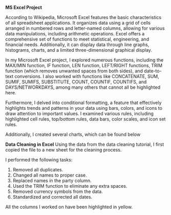 **MS Excel Project**

According to Wikipedia, Microsoft Excel features the basic characteristics of all spreadsheet applications. It organizes data using a grid of cells arranged in numbered rows and letter-named columns, allowing for various data manipulations, including arithmetic operations. Excel offers a comprehensive set of functions to meet statistical, engineering, and financial needs. Additionally, it can display data through line graphs, histograms, charts, and a limited three-dimensional graphical display.

In my Microsoft Excel project, I explored numerous functions, including the MAX/MIN function, IF function, LEN function, LEFT/RIGHT functions, TRIM function (which removes unwanted spaces from both sides), and date-to-text conversions. I also worked with functions like CONCATENATE, SUM, SUMIF, SUMIFS, SUBSTITUTE, COUNT, COUNTIF, COUNTIFS, and DAYS/NETWORKDAYS, among many others that cannot all be highlighted here.

Furthermore, I delved into conditional formatting, a feature that effectively highlights trends and patterns in your data using bars, colors, and icons to draw attention to important values. I examined various rules, including highlighted cell rules, top/bottom rules, data bars, color scales, and icon set rules.

Additionally, I created several charts, which can be found below
 
 
 
 
 

 


**Data Cleaning in Excel**
Using the data from the data cleaning tutorial, I first copied the file to a new sheet for the cleaning process.

I performed the following tasks:

1. Removed all duplicates.
2. Changed all names to proper case.
3. Replaced names in the party column.
4. Used the TRIM function to eliminate any extra spaces.
5. Removed currency symbols from the data.
6. Standardized and corrected all dates.

All the columns I worked on have been highlighted in yellow.
